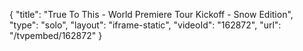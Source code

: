 {
    "title": "True To This - World Premiere Tour Kickoff - Snow Edition",
    "type": "solo",
    "layout": "iframe-static",
    "videoId": "162872",
    "url": "\/tvpembed\/162872"
}